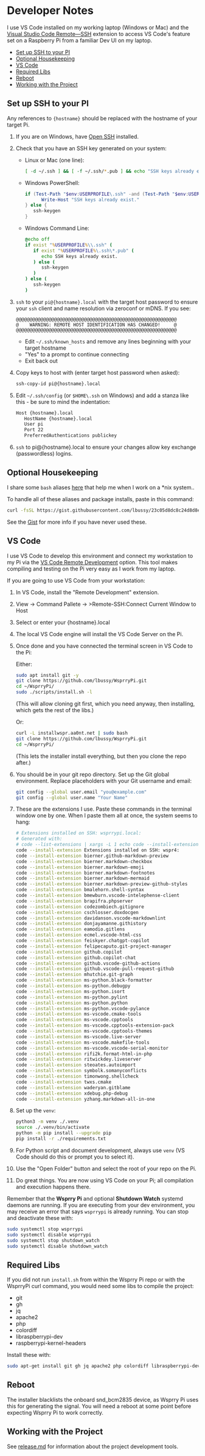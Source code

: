 <!-- omit in toc -->
# Developer Notes

I use VS Code installed on my working laptop (Windows or Mac) and the [Visual Studio Code Remote—SSH](https://code.visualstudio.com/docs/remote/ssh) extension to access VS Code's feature set on a Raspberry Pi from a familiar Dev UI on my laptop.

- [Set up SSH to your PI](#set-up-ssh-to-your-pi)
- [Optional Housekeeping](#optional-housekeeping)
- [VS Code](#vs-code)
- [Required Libs](#required-libs)
- [Reboot](#reboot)
- [Working with the Project](#working-with-the-project)

## Set up SSH to your PI

Any references to `{hostname}` should be replaced with the hostname of your target Pi.

1. If you are on Windows, have [Open SSH](https://windowsloop.com/install-openssh-server-windows-11/) installed.

2. Check that you have an SSH key generated on your system:

   * Linux or Mac (one line):

      ``` bash
      [ -d ~/.ssh ] && [ -f ~/.ssh/*.pub ] && echo "SSH keys already exists." || ssh-keygen
      ```

   * Windows PowerShell:

      ``` PowerShell
      if (Test-Path "$env:USERPROFILE\.ssh" -and (Test-Path "$env:USERPROFILE\.ssh\*.pub")) {
            Write-Host "SSH keys already exist."
      } else {
         ssh-keygen
      }
      ```

   * Windows Command Line:

      ``` cmd
      @echo off
      if exist "%USERPROFILE%\\.ssh" (
         if exist "%USERPROFILE%\.ssh\*.pub" (
            echo SSH keys already exist.
         ) else (
            ssh-keygen
         )
      ) else (
         ssh-keygen
      )
      ```

3. `ssh` to your `pi@{hostname}.local` with the target host password to ensure your `ssh` client and name resolution via zeroconf or mDNS. If you see:

   ```
   @@@@@@@@@@@@@@@@@@@@@@@@@@@@@@@@@@@@@@@@@@@@@@@@@@@@@@@@@@@
   @    WARNING: REMOTE HOST IDENTIFICATION HAS CHANGED!     @
   @@@@@@@@@@@@@@@@@@@@@@@@@@@@@@@@@@@@@@@@@@@@@@@@@@@@@@@@@@@
   ```

   * Edit `~/.ssh/known_hosts` and remove any lines beginning with your target hostname
   * "Yes" to a prompt to continue connecting
   * Exit back out

4. Copy keys to host with (enter target host password when asked):

   ``` bash
   ssh-copy-id pi@{hostname}.local
   ```

5. Edit `~/.ssh/config` (or `$HOME\.ssh` on Windows) and add a stanza like this - be sure to mind the indentation:

   ``` bash
   Host {hostname}.local
      HostName {hostname}.local
      User pi
      Port 22
      PreferredAuthentications publickey
   ```

6. `ssh` to pi@{hostname}.local to ensure your changes allow key exchange (passwordless) logins.

## Optional Housekeeping

I share some `bash` aliases [here](https://gist.github.com/lbussy/23c05d8dc8c24d8d8edddf1d381f1c8b) that help me when I work on a *nix system..

To handle all of these aliases and package installs, paste in this command:

``` bash
curl -fsSL https://gist.githubusercontent.com/lbussy/23c05d8dc8c24d8d8edddf1d381f1c8b/raw/install_aliases.sh | bash
```

See the [Gist](https://gist.github.com/lbussy/23c05d8dc8c24d8d8edddf1d381f1c8b) for more info if you have never used these.

## VS Code

I use VS Code to develop this environment and connect my workstation to my Pi via the [VS Code Remote Development](https://code.visualstudio.com/docs/remote/remote-overview) option. This tool makes compiling and testing on the Pi very easy as I work from my laptop.

If you are going to use VS Code from your workstation:

1. In VS Code, install the "Remote Development" extension.

2. View -> Command Pallete -> >Remote-SSH:Connect Current Window to Host

3. Select or enter your {hostname}.local

4. The local VS Code engine will install the VS Code Server on the Pi.

5. Once done and you have connected the terminal screen in VS Code to the Pi:

   Either:

   ``` bash
   sudo apt install git -y
   git clone https://github.com/lbussy/WsprryPi.git
   cd ~/WsprryPi/
   sudo ./scripts/install.sh -l
   ```

   (This will allow cloning git first, which you need anyway, then installing, which gets the rest of the libs.)

   Or:

   ``` bash
   curl -L installwspr.aa0nt.net | sudo bash
   git clone https://github.com/lbussy/WsprryPi.git
   cd ~/WsprryPi/
   ```

   (This lets the installer install everything, but then you clone the repo after.)

6. You should be in your git repo directory. Set up the Git global environment. Replace placeholders with your Git username and email:

   ``` bash
   git config --global user.email "you@example.com"
   git config --global user.name "Your Name"
   ```

7. These are the extensions I use. Paste these commands in the terminal window one by one. When I paste them all at once, the system seems to hang:

   ``` bash
   # Extensions installed on SSH: wsprrypi.local:
   # Generated with:
   # code --list-extensions | xargs -L 1 echo code --install-extension
   code --install-extension Extensions installed on SSH: wspr4:
   code --install-extension bierner.github-markdown-preview
   code --install-extension bierner.markdown-checkbox
   code --install-extension bierner.markdown-emoji
   code --install-extension bierner.markdown-footnotes
   code --install-extension bierner.markdown-mermaid
   code --install-extension bierner.markdown-preview-github-styles
   code --install-extension bmalehorn.shell-syntax
   code --install-extension bmewburn.vscode-intelephense-client
   code --install-extension brapifra.phpserver
   code --install-extension codezombiech.gitignore
   code --install-extension cschlosser.doxdocgen
   code --install-extension davidanson.vscode-markdownlint
   code --install-extension donjayamanne.githistory
   code --install-extension eamodio.gitlens
   code --install-extension ecmel.vscode-html-css
   code --install-extension feiskyer.chatgpt-copilot
   code --install-extension felipecaputo.git-project-manager
   code --install-extension github.copilot
   code --install-extension github.copilot-chat
   code --install-extension github.vscode-github-actions
   code --install-extension github.vscode-pull-request-github
   code --install-extension mhutchie.git-graph
   code --install-extension ms-python.black-formatter
   code --install-extension ms-python.debugpy
   code --install-extension ms-python.isort
   code --install-extension ms-python.pylint
   code --install-extension ms-python.python
   code --install-extension ms-python.vscode-pylance
   code --install-extension ms-vscode.cmake-tools
   code --install-extension ms-vscode.cpptools
   code --install-extension ms-vscode.cpptools-extension-pack
   code --install-extension ms-vscode.cpptools-themes
   code --install-extension ms-vscode.live-server
   code --install-extension ms-vscode.makefile-tools
   code --install-extension ms-vscode.vscode-serial-monitor
   code --install-extension rifi2k.format-html-in-php
   code --install-extension ritwickdey.liveserver
   code --install-extension steoates.autoimport
   code --install-extension symbolk.somanyconflicts
   code --install-extension timonwong.shellcheck
   code --install-extension twxs.cmake
   code --install-extension waderyan.gitblame
   code --install-extension xdebug.php-debug
   code --install-extension yzhang.markdown-all-in-one
   ```

1. Set up the `venv`:

   ``` bash
   python3 -m venv ./.venv
   source ./.venv/bin/activate
   python -m pip install --upgrade pip
   pip install -r ./requirements.txt
   ```

2. For Python script and document development, always use `venv` (VS Code should do this or prompt you to select it).

3.  Use the "Open Folder" button and select the root of your repo on the Pi.

4.  Do great things. You are now using VS Code on your Pi; all compilation and execution happens there.

Remember that the **Wsprry Pi** and optional **Shutdown Watch** systemd daemons are running. If you are executing from your dev environment, you may receive an error that says `wsprrypi` is already running. You can stop and deactivate these with:

``` bash
sudo systemctl stop wsprrypi
sudo systemctl disable wsprrypi
sudo systemctl stop shutdown_watch
sudo systemctl disable shutdown_watch
```

## Required Libs

If you did not run `install.sh` from within the Wsprry Pi repo or with the WsprryPi curl command, you would need some libs to compile the project:

* git
* gh
* jq
* apache2
* php
* colordiff
* libraspberrypi-dev
* raspberrypi-kernel-headers

Install these with:

``` bash
sudo apt-get install git gh jq apache2 php colordiff libraspberrypi-dev raspberrypi-kernel-headers -y
```

## Reboot

The installer blacklists the onboard snd_bcm2835 device, as Wsprry Pi uses this for generating the signal. You will need a reboot at some point before expecting Wsprry Pi to work correctly.

## Working with the Project

See [release.md](./scripts/release.md) for information about the project development tools.
